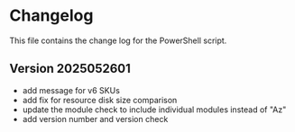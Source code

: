 # Changelog

This file contains the change log for the PowerShell script.

## Version 2025052601

* add message for v6 SKUs
* add fix for resource disk size comparison
* update the module check to include individual modules instead of "Az"
* add version number and version check
